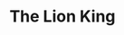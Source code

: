 ---
title: "The Lion King"
drama-url: "https://en.wikipedia.org/wiki/The_Lion_King_(musical)"
brief-introduction: "\"Hakuna Matata!\""
img-name: "Lyceum Theatre - Wellington Street in London, home of Disney's The Lion King"
image-url: "https://upload.wikimedia.org/wikipedia/commons/thumb/1/1c/Lyceum_Theatre_-_Wellington_Street%2C_London_-_The_Lion_King_%286447076293%29.jpg/1600px-Lyceum_Theatre_-_Wellington_Street%2C_London_-_The_Lion_King_%286447076293%29.jpg"
img-creator: "Elliott Brown"
licence: "CC BY 2.0"

original-work-name: of the same name
original-work-type: animated feature film 
original-work-year: 1994
original-work-url: https://en.wikipedia.org/wiki/The_Lion_King
writer: "Walt Disney Animation Studios"

category: "Opera and Musicals"
tags: 1990s, Animation, Love, Child, West End, Broadway

synopsis: "The story of how the little lion Simba, accompanied by many passionate friends, not only experienced the glorious moments of life, but also passed the troughs and challenges of life, and finally became the king of the forest."
act-brief: |
  _**Act I**_ - a lion cub named Simba, who was born in the royal family and is the heir to the throne of his father Mufasa. Scar, the evil brother of Mufasa, desires to rule the kingdom, and conspires with a group of hyenas to kill Mufasa and Simba and take their place. When Mufasa was murdered, Simba survived the attack and was scarred to blame on his father's death.   

  _**Act II**_ - Simba is reawakened by Mufasa's spirit. He finds his courage and heads for home. After exile, Simba must regain courage and face the difficulties of the past in order to defeat Scar and regain his role in the ring of life. Simba won the battle with Scar, finally, Simba's friends come forward and acknowledge Simba as the rightful king.  
  (wikipedia, 2021)

transition: "This musical breaks away from the limitations of \"The Lion King\" animation, embeds a lot of African elements, and adds many new repertoires to the music. This will be the most memorable, moving and unique original Broadway play in recent years. The musical debuted July 8, 1997, in Minneapolis, Minnesota at the Orpheum Theatre, and was an instant success before premiering on Broadway. Let's look at some details about its successful premiere in Broadway..."

performance-date: "13 November 1997"
performance-country: "the United State"
performance-city: "New York"
performance-venue: "Broadway Theatre"
director: "Julie Taymor"
directer-img-url: "https://upload.wikimedia.org/wikipedia/commons/thumb/9/94/Julie_Taymor_Shankbone_2009_Metropolitan_Opera.jpg/824px-Julie_Taymor_Shankbone_2009_Metropolitan_Opera.jpg"
directer-img-licence: "CC BY 3.0"
scriptwriter: "Elton John (Music) and Tim Rice (Lyrics), Hans Zimmer (musical score), Lebo M (Choral Arrangements)"
referneces: |
  wikipedia.org. 2021. The Lion King (musical) - Wikipedia. [online] Available at: <https://en.wikipedia.org/wiki/The_Lion_King_(musical)#Synopsis> [Accessed 13 December 2021].

music1: I Just Can't Wait to Be King
music1-url: https://www.youtube.com/watch?v=RdZTLR4pvBY

music2: Hakuna Matata
music2-url: https://www.youtube.com/watch?v=_xUVa5u2gJQ

music3: He Lives In You
music3-url: https://www.youtube.com/watch?v=1GqyE7GiRJ4

layout: exhibit
---